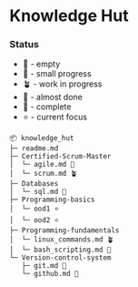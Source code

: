 # Knowledge Hut

### Status
- :microbe:  - empty
- :seedling: - small progress
- :potted_plant: - work in progress
- :bee: - almost done
- :deciduous_tree: - complete
- :star: - current focus

```
📦 knowledge_hut
├─ readme.md
├─ Certified-Scrum-Master
│  └─ agile.md 🐝
│  └─ scrum.md 🪴
├─ Databases
│  └─ sql.md 🌱
├─ Programming-basics
│  └─ ood1 ⭐
│  └─ ood2 ⭐
├─ Programming-fundamentals
│  └─ linux_commands.md 🪴
│  └─ bash_scripting.md 🌱
└─ Version-control-system
   ├─ git.md 🌱
   └─ github.md 🌱
```
